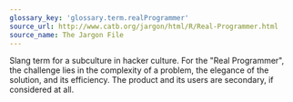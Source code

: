 ```yaml
---
glossary_key: 'glossary.term.realProgrammer'
source_url: http://www.catb.org/jargon/html/R/Real-Programmer.html
source_name: The Jargon File
---
```


Slang term for a subculture in hacker culture. For the "Real Programmer", the challenge lies in the complexity of a problem, the elegance of the solution, and its efficiency. The product and its users are secondary, if considered at all.
